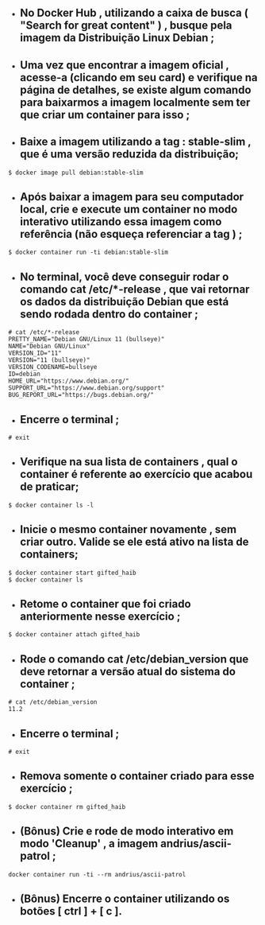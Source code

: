 * ## No Docker Hub , utilizando a caixa de busca ( "Search for great content" ) , busque pela imagem da Distribuição Linux Debian ;

* ## Uma vez que encontrar a imagem oficial , acesse-a (clicando em seu card) e verifique na página de detalhes, se existe algum comando para baixarmos a imagem localmente sem ter que criar um container para isso ;

* ## Baixe a imagem utilizando a tag : stable-slim , que é uma versão reduzida da distribuição;
```console
$ docker image pull debian:stable-slim
```
* ## Após baixar a imagem para seu computador local, crie e execute um container no modo interativo utilizando essa imagem como referência (não esqueça referenciar a tag ) ;
```console
$ docker container run -ti debian:stable-slim
```
* ## No terminal, você deve conseguir rodar o comando cat /etc/*-release , que vai retornar os dados da distribuição Debian que está sendo rodada dentro do container ;
```console
# cat /etc/*-release
PRETTY_NAME="Debian GNU/Linux 11 (bullseye)"
NAME="Debian GNU/Linux"
VERSION_ID="11"
VERSION="11 (bullseye)"
VERSION_CODENAME=bullseye
ID=debian
HOME_URL="https://www.debian.org/"
SUPPORT_URL="https://www.debian.org/support"
BUG_REPORT_URL="https://bugs.debian.org/"
```
* ## Encerre o terminal ;
```console
# exit
```
* ## Verifique na sua lista de containers , qual o container é referente ao exercício que acabou de praticar;
```console
$ docker container ls -l
```
* ## Inicie o mesmo container novamente , sem criar outro. Valide se ele está ativo na lista de containers;
```console
$ docker container start gifted_haib
$ docker container ls
```
* ## Retome o container que foi criado anteriormente nesse exercício ;
```console
$ docker container attach gifted_haib
```
* ## Rode o comando cat /etc/debian_version que deve retornar a versão atual do sistema do container ;
```console
# cat /etc/debian_version
11.2
```
* ## Encerre o terminal ;
```console
# exit
```
* ## Remova somente o container criado para esse exercício ;
```console
$ docker container rm gifted_haib
```
* ## (Bônus) Crie e rode de modo interativo em modo 'Cleanup' , a imagem andrius/ascii-patrol ;
```console
docker container run -ti --rm andrius/ascii-patrol
```
* ## (Bônus) Encerre o container utilizando os botões [ ctrl ] + [ c ].
